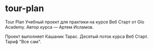 # tour-plan

Tour Plan
Учебный проект для практики на курсе Веб Старт от Glo Academy. Автор курса — Артем Исламов.

Проект выполняет
Кашаник Тарас. Десятый поток курса Веб Старт. Тариф "Все сам".
